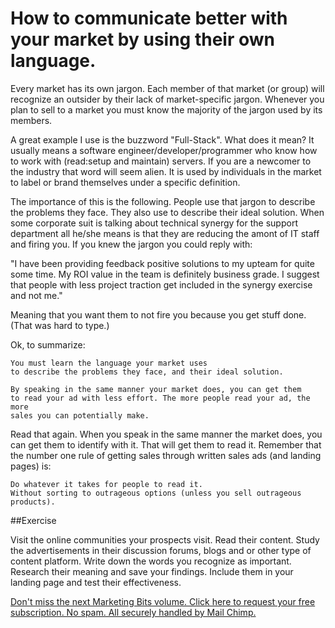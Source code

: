 How to communicate better with your market by using their own language.
=======================================================================

Every market has its own jargon. Each member of that market (or group) will
recognize an outsider by their lack of market-specific jargon. Whenever you 
plan to sell to a market you must know the majority of the jargon used by its
members.

A great example I use is the buzzword "Full-Stack". What does it mean? It usually
means a software engineer/developer/programmer who know how to work with (read:setup and maintain) servers.
If you are a newcomer to the industry that word will seem alien. It is used
by individuals in the market to label or brand themselves under a specific definition.

The importance of this is the following. People use that jargon to describe
the problems they face. They also use to describe their ideal solution. When
some corporate suit is talking about technical synergy for the support department
all he/she means is that they are reducing the amont of IT staff and firing you.
If you knew the jargon you could reply with: 

"I have been providing feedback positive solutions to my upteam for
quite some time. My ROI value in the team is definitely business grade.
I suggest that people with less project traction get included in the synergy 
exercise and not me."

Meaning that you want them to not fire you because you get stuff done. (That was
hard to type.)

Ok, to summarize:

    You must learn the language your market uses 
    to describe the problems they face, and their ideal solution.
    
    By speaking in the same manner your market does, you can get them
    to read your ad with less effort. The more people read your ad, the more
    sales you can potentially make.
    
Read that again. When you speak in the same manner the market does, you can get them
to identify with it. That will get them to read it. Remember that the number one rule
of getting sales through written sales ads (and landing pages) is:

    Do whatever it takes for people to read it. 
    Without sorting to outrageous options (unless you sell outrageous products).
 

##Exercise
 
Visit the online communities your prospects visit. Read their content. Study
the advertisements in their discussion forums, blogs and or other type of content platform.
Write down the words you recognize as important. Research their meaning and save your findings.
Include them in your landing page and test their effectiveness. 



<a href="http://orangethirty.github.com/marketing_bits">Don't miss the next Marketing Bits volume. Click here to request your free subscription. No spam. All securely handled by Mail Chimp.</a>
